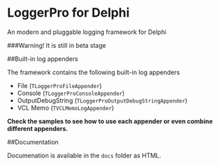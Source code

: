 # LoggerPro for Delphi
An modern and pluggable logging framework for Delphi

###Warning!
It is still in beta stage

##Built-in log appenders

The framework contains the following built-in log appenders
- File (`TLoggerProFileAppender`)
- Console (`TLoggerProConsoleAppender`)
- OutputDebugString (`TLoggerProOutputDebugStringAppender`)
- VCL Memo (`TVCLMemoLogAppender`)


**Check the samples to see how to use each appender or even combine different appenders.**

##Documentation

Documenation is available in the `docs` folder as HTML.
